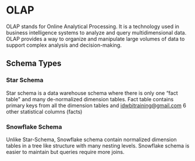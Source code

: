 # OLAP
OLAP stands for Online Analytical Processing. It is a technology used in business intelligence systems to analyze and query multidimensional data. OLAP provides a way to organize and manipulate large volumes of data to support complex analysis and decision-making.

## Schema Types
### Star Schema
Star schema is a data warehouse schema where there is only one “fact table" and many de-normalized dimension tables. Fact table contains primary keys from all the dimension tables and idwbitraining@gmail.com 6 other statistical columns (facts)
### Snowflake Schema
Unlike Star-Schema, Snowflake schema contain normalized dimension tables in a tree like structure with many nesting levels. Snowflake schema is easier to maintain but queries require more joins.
<!--stackedit_data:
eyJoaXN0b3J5IjpbMTc1NTI3MzY5MiwtMjA4ODc0NjYxMl19
-->